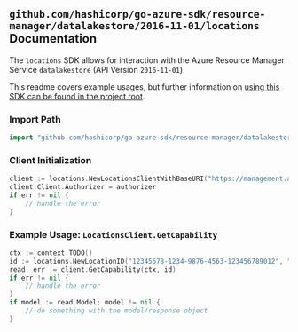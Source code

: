 
## `github.com/hashicorp/go-azure-sdk/resource-manager/datalakestore/2016-11-01/locations` Documentation

The `locations` SDK allows for interaction with the Azure Resource Manager Service `datalakestore` (API Version `2016-11-01`).

This readme covers example usages, but further information on [using this SDK can be found in the project root](https://github.com/hashicorp/go-azure-sdk/tree/main/docs).

### Import Path

```go
import "github.com/hashicorp/go-azure-sdk/resource-manager/datalakestore/2016-11-01/locations"
```


### Client Initialization

```go
client := locations.NewLocationsClientWithBaseURI("https://management.azure.com")
client.Client.Authorizer = authorizer
if err != nil {
	// handle the error
}
```


### Example Usage: `LocationsClient.GetCapability`

```go
ctx := context.TODO()
id := locations.NewLocationID("12345678-1234-9876-4563-123456789012", "locationValue")
read, err := client.GetCapability(ctx, id)
if err != nil {
	// handle the error
}
if model := read.Model; model != nil {
	// do something with the model/response object
}
```
